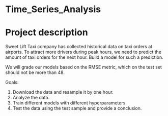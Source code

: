 # Time_Series_Analysis

# Project description

Sweet Lift Taxi company has collected historical data on taxi orders at airports. To attract more drivers during peak hours, we need to predict the amount of taxi orders for the next hour. Build a model for such a prediction.

We will grade our models based on the RMSE metric, which on the test set should not be more than 48.

Goals:
1. Download the data and resample it by one hour.
2. Analyze the data.
3. Train different models with different hyperparameters.
4. Test the data using the test sample and provide a conclusion.
